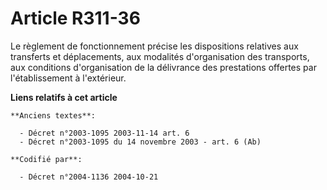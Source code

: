# Article R311-36

Le règlement de fonctionnement précise les dispositions relatives aux transferts et déplacements, aux modalités
d'organisation des transports, aux conditions d'organisation de la délivrance des prestations offertes par l'établissement à
l'extérieur.

**Liens relatifs à cet article**

	**Anciens textes**:

	  - Décret n°2003-1095 2003-11-14 art. 6
	  - Décret n°2003-1095 du 14 novembre 2003 - art. 6 (Ab)

	**Codifié par**:

	  - Décret n°2004-1136 2004-10-21
